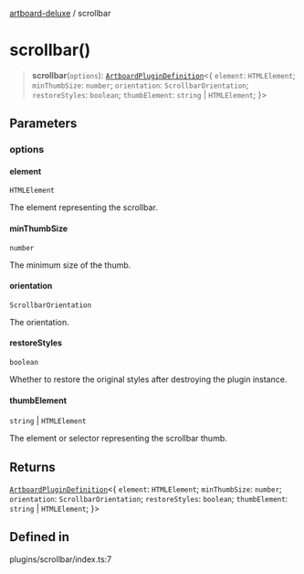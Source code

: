 [artboard-deluxe](../globals.md) / scrollbar

# scrollbar()

> **scrollbar**(`options`): [`ArtboardPluginDefinition`](../type-aliases/ArtboardPluginDefinition.md)\<\{ `element`: `HTMLElement`; `minThumbSize`: `number`; `orientation`: `ScrollbarOrientation`; `restoreStyles`: `boolean`; `thumbElement`: `string` \| `HTMLElement`; \}\>

## Parameters

### options

#### element

`HTMLElement`

The element representing the scrollbar.

#### minThumbSize

`number`

The minimum size of the thumb.

#### orientation

`ScrollbarOrientation`

The orientation.

#### restoreStyles

`boolean`

Whether to restore the original styles after destroying the plugin instance.

#### thumbElement

`string` \| `HTMLElement`

The element or selector representing the scrollbar thumb.

## Returns

[`ArtboardPluginDefinition`](../type-aliases/ArtboardPluginDefinition.md)\<\{ `element`: `HTMLElement`; `minThumbSize`: `number`; `orientation`: `ScrollbarOrientation`; `restoreStyles`: `boolean`; `thumbElement`: `string` \| `HTMLElement`; \}\>

## Defined in

plugins/scrollbar/index.ts:7
